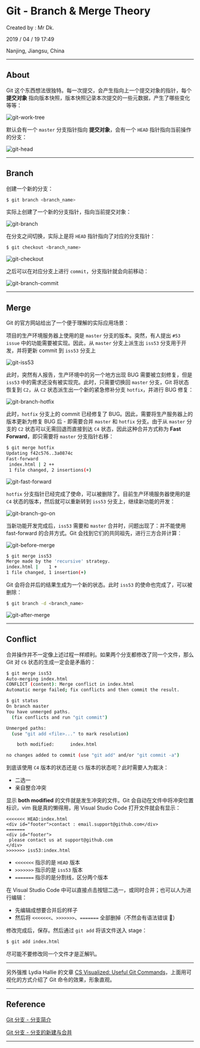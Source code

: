 # Git - Branch & Merge Theory

Created by : Mr Dk.

2019 / 04 / 19 17:49

Nanjing, Jiangsu, China

---

## About

Git 这个东西想法很独特。每一次提交，会产生指向上一个提交对象的指针，每个 **提交对象** 指向版本快照，版本快照记录本次提交的一些元数据，产生了哪些变化等等：

![git-work-tree](../img/git-work-tree.png)

默认会有一个 `master` 分支指针指向 **提交对象**，会有一个 `HEAD` 指针指向当前操作的分支：

![git-head](../img/git-head.png)

---

## Branch

创建一个新的分支：

```bash
$ git branch <branch_name>
```

实际上创建了一个新的分支指针，指向当前提交对象：

![git-branch](../img/git-branch.png)

在分支之间切换，实际上是将 `HEAD` 指针指向了对应的分支指针：

```bash
$ git checkout <branch_name>
```

![git-checkout](../img/git-checkout.png)

之后可以在对应分支上进行 `commit`，分支指针就会向前移动：

![git-branch-commit](../img/git-branch-commit.png)

---

## Merge

Git 的官方网站给出了一个便于理解的实际应用场景：

项目的生产环境服务器上使用的是 `master` 分支的版本。突然，有人提出 `#53 issue` 中的功能需要被实现。因此，从 `master` 分支上派生出 `iss53` 分支用于开发，并将更新 commit 到 `iss53` 分支上

![git-iss53](../img/git-iss53.png)

此时，突然有人报告，生产环境中的另一个地方出现 BUG 需要被立刻修复，但是 `iss53` 中的需求还没有被实现完。此时，只需要切换回 `master` 分支，Git 将状态恢复到 `C2`，从 `C2` 状态派生出一个新的紧急修补分支 `hotfix`，并进行 BUG 修复：

![git-branch-hotfix](../img/git-branch-hotfix.png)

此时，`hotfix` 分支上的 commit 已经修复了 BUG。因此，需要将生产服务器上的版本更新为修复 BUG 后 - 即需要合并 `master` 和 `hotfix` 分支。由于从 `master` 分支的 `C2` 状态可以无需回退而直接到达 `C4` 状态，因此这种合并方式称为 **Fast Forward**，即只需要将 `master` 分支指针右移：

```bash
$ git merge hotfix
Updating f42c576..3a0874c
Fast-forward
 index.html | 2 ++
 1 file changed, 2 insertions(+)
```

![git-fast-forward](../img/git-fast-forward.png)

`hotfix` 分支指针已经完成了使命，可以被删除了。目前生产环境服务器使用的是 `C4` 状态的版本，然后就可以重新转到 `iss53` 分支上，继续新功能的开发：

![git-branch-go-on](../img/git-branch-go-on.png)

当新功能开发完成后，`iss53` 需要和 `master` 合并时，问题出现了：并不能使用 fast-forward 的合并方式。Git 会找到它们的共同祖先，进行三方合并计算：

![git-before-merge](../img/git-before-merge.png)

```bash
$ git merge iss53
Merge made by the 'recursive' strategy.
index.html |    1 +
1 file changed, 1 insertion(+)
```

Git 会将合并后的结果生成为一个新的状态。此时 `iss53` 的使命也完成了，可以被删除：

```bash
$ git branch -d <branch_name>
```

![git-after-merge](../img/git-after-merge.png)

---

## Conflict

合并操作并不一定像上述过程一样顺利。如果两个分支都修改了同一个文件，那么 Git 对 `C6` 状态的生成一定会是矛盾的：

```bash
$ git merge iss53
Auto-merging index.html
CONFLICT (content): Merge conflict in index.html
Automatic merge failed; fix conflicts and then commit the result.
```

```bash
$ git status
On branch master
You have unmerged paths.
  (fix conflicts and run "git commit")

Unmerged paths:
  (use "git add <file>..." to mark resolution)

    both modified:      index.html

no changes added to commit (use "git add" and/or "git commit -a")
```

到底该使用 `C4` 版本的状态还是 `C5` 版本的状态呢？此时需要人为裁决：

* 二选一
* 亲自整合冲突

显示 **both modified** 的文件就是发生冲突的文件。Git 会自动在文件中将冲突位置标识，vim 我是真的懒得用，用 Visual Studio Code 打开文件就会有显示：

```text
<<<<<<< HEAD:index.html
<div id="footer">contact : email.support@github.com</div>
=======
<div id="footer">
 please contact us at support@github.com
</div>
>>>>>>> iss53:index.html
```

* `<<<<<<<` 指示的是 `HEAD` 版本
* `>>>>>>>` 指示的是 `iss53` 版本
* `=======` 指示的是分割线，区分两个版本

在 Visual Studio Code 中可以直接点击按钮二选一，或同时合并；也可以人为进行编辑：

* 先编辑成想要合并后的样子
* 然后将 `<<<<<<<`、`>>>>>>>`、`=======` 全部删掉（不然会有语法错误 🤨）

修改完成后，保存。然后通过 `git add` 将该文件送入 stage：

```bash
$ git add index.html
```

尽可能不要修改同一个文件才是正解叭。

---

另外强推 Lydia Hallie 的文章 [CS Visualized: Useful Git Commands](https://dev.to/lydiahallie/cs-visualized-useful-git-commands-37p1)，上面用可视化的方式介绍了 Git 命令的效果，形象直观。

---

## Reference

[Git 分支 - 分支简介](https://git-scm.com/book/zh/v2/Git-%E5%88%86%E6%94%AF-%E5%88%86%E6%94%AF%E7%AE%80%E4%BB%8B)

[Git 分支 - 分支的新建与合并](https://git-scm.com/book/zh/v2/Git-%E5%88%86%E6%94%AF-%E5%88%86%E6%94%AF%E7%9A%84%E6%96%B0%E5%BB%BA%E4%B8%8E%E5%90%88%E5%B9%B6)

---

